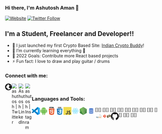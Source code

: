 ### Hi there, I'm Ashutosh Aman  👋 

[![Website](https://img.shields.io/website?label=indiancryptobuddy.netlify.app&style=for-the-badge&url=https%3A%2F%2Fcodestackr.com)](https://indiancryptobuddy.netlify.app)
[![Twitter Follow](https://img.shields.io/twitter/follow/geekyashutosh1?color=1DA1F2&logo=twitter&style=for-the-badge)](https://twitter.com/intent/follow?original_referer=https%3A%2F%2Fgithub.com%2Fgeekyashutosh1&screen_name=geekyashutosh1)

## I'm a Student, Freelancer and Developer!!

- 🔭 I just launched my first Crypto Based Site: [Indian Crypto Buddy][website]!
- 🌱 I’m currently learning everything 🤣
- 🥅 2022 Goals: Contribute more React based projects
- ⚡ Fun fact: I love to draw and play guitar / drums

### Connect with me:

[<img align="left" alt="indiancryptobuddy" width="22px" src="https://raw.githubusercontent.com/iconic/open-iconic/master/svg/globe.svg" />][website]
[<img align="left" alt="ashutosh | Twitter" width="22px" src="https://cdn.jsdelivr.net/npm/simple-icons@v3/icons/twitter.svg" />][twitter]
[<img align="left" alt="Ashutosh | LinkedIn" width="22px" src="https://cdn.jsdelivr.net/npm/simple-icons@v3/icons/linkedin.svg" />][linkedin]
[<img align="left" alt="ashutosh | Instagram" width="22px" src="https://cdn.jsdelivr.net/npm/simple-icons@v3/icons/instagram.svg" />][instagram]

<br />

### Languages and Tools:

[<img align="left" alt="Visual Studio Code" width="26px" src="https://raw.githubusercontent.com/github/explore/80688e429a7d4ef2fca1e82350fe8e3517d3494d/topics/visual-studio-code/visual-studio-code.png" />][]
[<img align="left" alt="GitHub" width="26px" src="https://raw.githubusercontent.com/github/explore/78df643247d429f6cc873026c0622819ad797942/topics/android/android.png" />][]
[<img align="left" alt="HTML5" width="26px" src="https://raw.githubusercontent.com/github/explore/80688e429a7d4ef2fca1e82350fe8e3517d3494d/topics/html/html.png" />][]
[<img align="left" alt="CSS3" width="26px" src="https://raw.githubusercontent.com/github/explore/80688e429a7d4ef2fca1e82350fe8e3517d3494d/topics/css/css.png" />][]
[<img align="left" alt="JavaScript" width="26px" src="https://raw.githubusercontent.com/github/explore/80688e429a7d4ef2fca1e82350fe8e3517d3494d/topics/javascript/javascript.png" />][]
[<img align="left" alt="React" width="26px" src="https://raw.githubusercontent.com/github/explore/80688e429a7d4ef2fca1e82350fe8e3517d3494d/topics/react/react.png" />][]
[<img align="left" alt="Node.js" width="26px" src="https://raw.githubusercontent.com/github/explore/80688e429a7d4ef2fca1e82350fe8e3517d3494d/topics/nodejs/nodejs.png" />][]
[<img align="left" alt="SQL" width="26px" src="https://raw.githubusercontent.com/github/explore/80688e429a7d4ef2fca1e82350fe8e3517d3494d/topics/sql/sql.png" />][]
[<img align="left" alt="MySQL" width="26px" src="https://raw.githubusercontent.com/github/explore/80688e429a7d4ef2fca1e82350fe8e3517d3494d/topics/mysql/mysql.png" />][]
[<img align="left" alt="Git" width="26px" src="https://raw.githubusercontent.com/github/explore/80688e429a7d4ef2fca1e82350fe8e3517d3494d/topics/git/git.png" />][]
[<img align="left" alt="GitHub" width="26px" src="https://raw.githubusercontent.com/github/explore/78df643247d429f6cc873026c0622819ad797942/topics/github/github.png" />][]


<br />
<br />


[website]: https://indiancryptobuddy.netlify.app
[twitter]: https://twitter.com/geekyashutosh1
[instagram]: https://www.instagram.com/geekyashutosh/
[linkedin]: https://www.linkedin.com/in/ashutoshaman007/